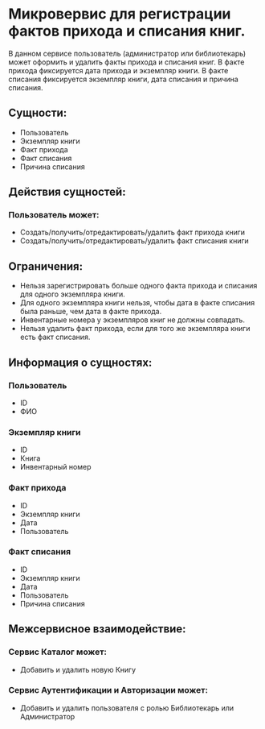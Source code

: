 # Микровервис для регистрации фактов прихода и списания книг.
В данном сервисе пользователь (администратор или библиотекарь) может оформить и удалить факты прихода и списания книг. В факте прихода фиксируется дата прихода и экземпляр книги. В факте списания фиксируется экземпляр книги, дата списания и причина списания.


## Сущности:
+ Пользователь
+ Экземпляр книги
+ Факт прихода
+ Факт списания
+ Причина списания


## Действия сущностей:
### Пользователь может:
- Создать/получить/отредактировать/удалить факт прихода книги
- Создать/получить/отредактировать/удалить факт списания книги


## Ограничения:
+ Нельзя зарегистрировать больше одного факта прихода и списания для одного экземпляра книги.
+ Для одного экземпляра книги нельзя, чтобы дата в факте списания была раньше, чем дата в факте прихода.
+ Инвентарные номера у экземпляров книг не должны совпадать.
+ Нельзя удалить факт прихода, если для того же экземпляра книги есть факт списания.


## Информация о сущностях:
### Пользователь
+ ID
+ ФИО

### Экземпляр книги
+ ID
+ Книга
+ Инвентарный номер

### Факт прихода
+ ID
+ Экземпляр книги
+ Дата
+ Пользователь

### Факт списания
+ ID
+ Экземпляр книги
+ Дата
+ Пользователь
+ Причина списания


## Межсервисное взаимодействие:
### Сервис Каталог может:
+ Добавить и удалить новую Книгу

### Сервис Аутентификации и Авторизации может:
+ Добавить и удалить пользователя с ролью Библиотекарь или Администратор

